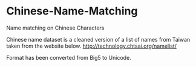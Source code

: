 # Chinese-Name-Matching
Name matching on Chinese Characters

Chinese name dataset is a cleaned version of a list of names from Taiwan taken from the website below.
http://technology.chtsai.org/namelist/

Format has been converted from Big5 to Unicode.
